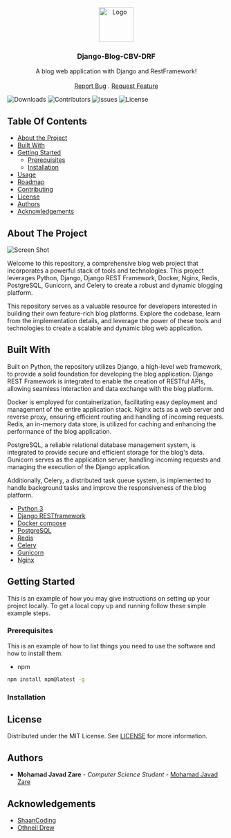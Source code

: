 <br/>
<p align="center">
  <a href="https://github.com/mohamadjavadzare/Django-Blog-CBV-DRF">
    <img src="https://github.com/mohamadjavadzare/Django-Blog-CBV-DRF/blob/main/core/assets/img/apple-touch-icon.png" alt="Logo" width="80" height="80">
  </a>

  <h3 align="center">Django-Blog-CBV-DRF</h3>

  <p align="center">
    A blog web application with Django and RestFramework!
    <br/>
    <br/>
    <a href="https://github.com/mohamadjavadzare/Django-Blog-CBV-DRF/issues">Report Bug</a>
    .
    <a href="https://github.com/mohamadjavadzare/Django-Blog-CBV-DRF/issues">Request Feature</a>
  </p>
</p>

![Downloads](https://img.shields.io/github/downloads/mohamadjavadzare/Django-Blog-CBV-DRF/total) ![Contributors](https://img.shields.io/github/contributors/mohamadjavadzare/Django-Blog-CBV-DRF?color=dark-green) ![Issues](https://img.shields.io/github/issues/mohamadjavadzare/Django-Blog-CBV-DRF) ![License](https://img.shields.io/github/license/mohamadjavadzare/Django-Blog-CBV-DRF) 

## Table Of Contents

* [About the Project](#about-the-project)
* [Built With](#built-with)
* [Getting Started](#getting-started)
  * [Prerequisites](#prerequisites)
  * [Installation](#installation)
* [Usage](#usage)
* [Roadmap](#roadmap)
* [Contributing](#contributing)
* [License](#license)
* [Authors](#authors)
* [Acknowledgements](#acknowledgements)

## About The Project

![Screen Shot](https://github.com/mohamadjavadzare/Django-Blog-CBV-DRF/blob/main/core/assets/img/shot-1.png)

Welcome to this repository, a comprehensive blog web project that incorporates a powerful stack of tools and technologies. This project leverages Python, Django, Django REST Framework, Docker, Nginx, Redis, PostgreSQL, Gunicorn, and Celery to create a robust and dynamic blogging platform.

This repository serves as a valuable resource for developers interested in building their own feature-rich blog platforms. Explore the codebase, learn from the implementation details, and leverage the power of these tools and technologies to create a scalable and dynamic blog web application.

## Built With

Built on Python, the repository utilizes Django, a high-level web framework, to provide a solid foundation for developing the blog application. Django REST Framework is integrated to enable the creation of RESTful APIs, allowing seamless interaction and data exchange with the blog platform.

Docker is employed for containerization, facilitating easy deployment and management of the entire application stack. Nginx acts as a web server and reverse proxy, ensuring efficient routing and handling of incoming requests. Redis, an in-memory data store, is utilized for caching and enhancing the performance of the blog application.

PostgreSQL, a reliable relational database management system, is integrated to provide secure and efficient storage for the blog's data. Gunicorn serves as the application server, handling incoming requests and managing the execution of the Django application.

Additionally, Celery, a distributed task queue system, is implemented to handle background tasks and improve the responsiveness of the blog platform.

* [Python 3](https://www.python.org/)
* [Django RESTframework](https://www.django-rest-framework.org/)
* [Docker compose](https://docs.docker.com/engine/reference/commandline/compose/)
* [PostgreSQL](https://www.postgresql.org/)
* [Redis](https://redis.io/)
* [Celery](https://docs.celeryq.dev/en/stable/getting-started/introduction.html)
* [Gunicorn](https://gunicorn.org/)
* [Nginx](https://www.nginx.com/)

## Getting Started

This is an example of how you may give instructions on setting up your project locally.
To get a local copy up and running follow these simple example steps.

### Prerequisites

This is an example of how to list things you need to use the software and how to install them.

* npm

```sh
npm install npm@latest -g
```

### Installation
<!-- 
1. Get a free API Key at [https://example.com](https://example.com)

2. Clone the repo

```sh
git clone https://github.com/your_username_/Project-Name.git
```

3. Install NPM packages

```sh
npm install
```

4. Enter your API in `config.js`

```JS
const API_KEY = 'ENTER YOUR API';
```

## Usage

Use this space to show useful examples of how a project can be used. Additional screenshots, code examples and demos work well in this space. You may also link to more resources.

_For more examples, please refer to the [Documentation](https://example.com)_

## Roadmap

See the [open issues](https://github.com/mohamadjavadzare/Django-Blog-CBV-DRF/issues) for a list of proposed features (and known issues).

## Contributing

Contributions are what make the open source community such an amazing place to be learn, inspire, and create. Any contributions you make are **greatly appreciated**.
* If you have suggestions for adding or removing projects, feel free to [open an issue](https://github.com/mohamadjavadzare/Django-Blog-CBV-DRF/issues/new) to discuss it, or directly create a pull request after you edit the *README.md* file with necessary changes.
* Please make sure you check your spelling and grammar.
* Create individual PR for each suggestion.
* Please also read through the [Code Of Conduct](https://github.com/mohamadjavadzare/Django-Blog-CBV-DRF/blob/main/CODE_OF_CONDUCT.md) before posting your first idea as well.

### Creating A Pull Request

1. Fork the Project
2. Create your Feature Branch (`git checkout -b feature/AmazingFeature`)
3. Commit your Changes (`git commit -m 'Add some AmazingFeature'`)
4. Push to the Branch (`git push origin feature/AmazingFeature`)
5. Open a Pull Request
-->
## License

Distributed under the MIT License. See [LICENSE](https://github.com/mohamadjavadzare/Django-Blog-CBV-DRF/blob/main/LICENSE.md) for more information.

## Authors

* **Mohamad Javad Zare** - *Computer Science Student* - [Mohamad Javad Zare](https://github.com/mohamadjavadzare/)

## Acknowledgements

* [ShaanCoding](https://github.com/ShaanCoding/)
* [Othneil Drew](https://github.com/othneildrew/Best-README-Template)
